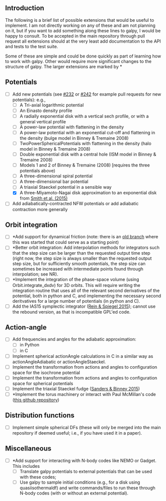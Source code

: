 Introduction
-------------

The following is a brief list of possible extensions that would be useful to implement. I am not directly working on any of these and am not planning on it, but if you want to add something along these lines to galpy, I would be happy to consult. To be accepted in the main repository through pull request all extensions should at the very least add documentation to the API and tests to the test suite.

Some of these are simple and could be done quickly as part of learning how to work with galpy. Other would require more significant changes to the structure of galpy. The larger extensions are marked by *

Potentials
-----------

- [ ] Add new potentials (see [#232](https://github.com/jobovy/galpy/pull/232) or [#242](https://github.com/jobovy/galpy/pull/242) for example pull requests for new potentials): e.g.,
    - [ ] A Tri-axial logarithmic potential
    - [ ] An Einasto density profile
    - [ ] A radially exponential disk with a vertical sech profile, or with a general vertical profile
    - [ ] A power-law potential with flattening in the density
    - [ ] A power-law potential with an exponential cut-off and flattening in the density (bulge model in Binney & Tremaine 2008)
    - [ ] TwoPowerSphericalPotentials with flattening in the density (halo model in Binney & Tremaine 2008)
    - [ ] Double exponential disk with a central hole (ISM model in Binney & Tremaine 2008)
    - [ ] Models 1 and 2 of Binney & Tremaine (2008) [requires the three potentials above)
    - [ ] A three-dimensional spiral potential
    - [ ] A three-dimensional bar potential
    - [ ] A triaxial Staeckel potential in a sensible way
    - [x] A three-Miyamoto-Nagai disk approximation to an exponential disk from [Smith et al. (2015)](http://arxiv.org/abs/1502.00627)
- [ ] Add adiabatically-contracted NFW potentials or add adiabatic contraction more generally

Orbit integration
------------------

- [ ] *Add support for dynamical friction (note: there is an [old branch](https://github.com/jobovy/galpy/tree/dev_galpy_dynamfric) where this was started that could serve as a starting point)
- [ ] *Better orbit integration: Add interpolation methods for integrators such that the step size can be larger than the requested output time step (right now, the step size is always smaller than the requested output step size, but for sufficiently smooth potentials, the step size can sometimes be increased with intermediate points found through interpolation; see NR).
- [ ] *Implement the integration of the phase-space volume (using Orbit.integrate_dxdv) for 3D orbits. This will require writing the integration routine that uses all of the relevant second derivatives of the potential, both in python and C, and implementing the necessary second deritvatives for a large number of potentials (in python and C).
- [ ] Add the IAS15 symplectic integrator ([Rein & Spiegel 2015](http://adsabs.harvard.edu/abs/2015MNRAS.446.1424R)); cannot use the rebound version, as that is incompatible GPL'ed code.

Action-angle
-------------
- [ ] Add frequencies and angles for the adiabatic approximation:
     - [ ] in Python
     - [ ] in C
- [ ] Implement spherical actionAngle calculations in C in a similar way as actionAngleAdiabatic or actionAngleStaeckel.
- [ ] Implement the transformation from actions and angles to configuration space for the isochrone potential
- [ ] Implement the transformation from actions and angles to configuration space for spherical potentials
- [ ] Implement the triaxial Staeckel fudge ([Sanders & Binney 2015](http://adsabs.harvard.edu/abs/2014arXiv1412.2093S))
- [ ] *Implement the torus machinery or interact with Paul McMillan's code ([this github repository](https://github.com/PaulMcMillan-Astro/Torus))

Distribution functions
------------------------
- [ ] Implement simple spherical DFs (these will only be merged into the main repository if deemed useful; i.e., if you have used it in a paper).

Miscellaneous
---------------
- [ ] *Add support for interacting with N-body codes like NEMO or Gadget. This includes
     - [ ] Translate galpy potentials to external potentials that can be used with these codes;
     - [ ] Use galpy to sample initial conditions (e.g., for a disk using quasiisothermaldf) and write commands/files to run these through N-body codes (with or without an external potential).
